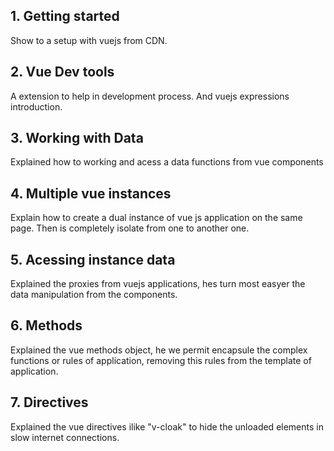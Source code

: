 ## 1. Getting started

Show to a setup with vuejs from CDN.

## 2. Vue Dev tools

A extension to help in development process. And vuejs expressions introduction.

## 3. Working with Data

Explained how to working and acess a data functions from vue components

## 4. Multiple vue instances

Explain how to create a dual instance of vue js application on the same page. Then is completely isolate from one to another one.

## 5. Acessing instance data

Explained the proxies from vuejs applications, hes turn most easyer the data manipulation from the components.

## 6. Methods

Explained the vue methods object, he we permit encapsule the complex functions or rules of application, removing this rules from the template of application.

## 7. Directives

Explained the vue directives ilike "v-cloak" to hide the unloaded elements in slow internet connections.